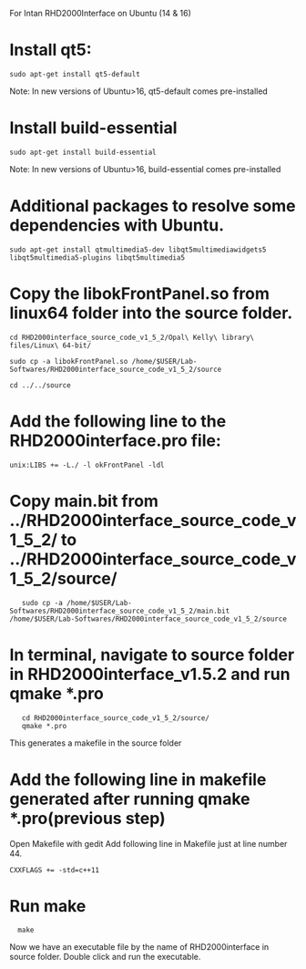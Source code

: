 For Intan RHD2000Interface on Ubuntu (14 & 16)

# Install  qt5:
    sudo apt-get install qt5-default
Note: In new versions of Ubuntu>16, qt5-default comes pre-installed

# Install build-essential
    sudo apt-get install build-essential

Note: In new versions of Ubuntu>16, build-essential comes pre-installed


# Additional packages to resolve some dependencies with Ubuntu.

    sudo apt-get install qtmultimedia5-dev libqt5multimediawidgets5 libqt5multimedia5-plugins libqt5multimedia5 


# Copy the libokFrontPanel.so from linux64 folder into the source folder.

    cd RHD2000interface_source_code_v1_5_2/Opal\ Kelly\ library\ files/Linux\ 64-bit/

    sudo cp -a libokFrontPanel.so /home/$USER/Lab-Softwares/RHD2000interface_source_code_v1_5_2/source
  
    cd ../../source


# Add the following line to the RHD2000interface.pro file: 
	unix:LIBS += -L./ -l okFrontPanel -ldl 

# Copy main.bit from ../RHD2000interface_source_code_v1_5_2/  to ../RHD2000interface_source_code_v1_5_2/source/
       sudo cp -a /home/$USER/Lab-Softwares/RHD2000interface_source_code_v1_5_2/main.bit /home/$USER/Lab-Softwares/RHD2000interface_source_code_v1_5_2/source

# In terminal, navigate to source folder in RHD2000interface_v1.5.2 and run qmake *.pro

       cd RHD2000interface_source_code_v1_5_2/source/
       qmake *.pro 
This generates a makefile in the source folder

# Add the following line in makefile generated after running qmake *.pro(previous step)
	
Open Makefile with gedit 
Add following line in Makefile just at line number 44.
	
	CXXFLAGS += -std=c++11  
# Run make
      make
Now we have an executable file by the name of RHD2000interface in source folder. Double click and run the executable.
